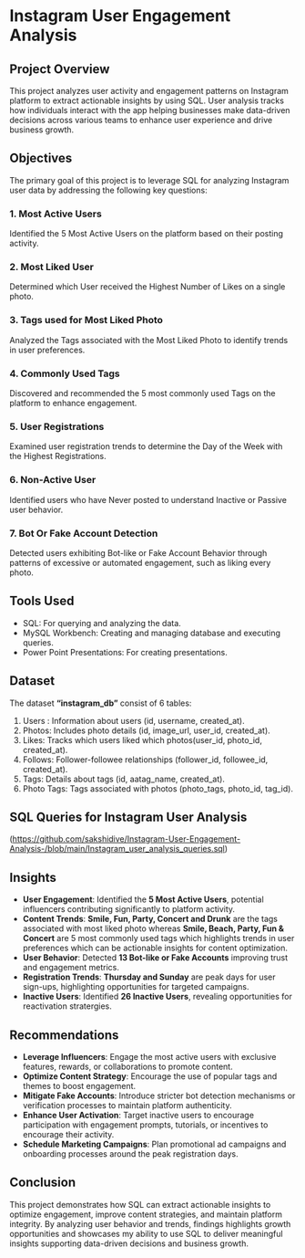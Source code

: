 # Instagram User Engagement Analysis

## Project Overview 
This project analyzes user activity and engagement patterns on Instagram platform to extract actionable insights by using SQL. User analysis tracks how individuals interact with the app helping businesses make 
data-driven decisions across various teams to enhance user experience and drive business growth.

## Objectives 
The primary goal of this project is to leverage SQL for analyzing Instagram user data by addressing the following key questions:
### 1. Most Active Users 
Identified the 5 Most Active Users on the platform based on their posting activity.
### 2. Most Liked User
Determined which User received the Highest Number of Likes on a single photo.
### 3. Tags used for Most Liked Photo
Analyzed the Tags associated with the Most Liked Photo to identify trends in user preferences.
### 4. Commonly Used Tags 
Discovered and recommended the 5 most commonly used Tags on the platform to enhance engagement.
### 5. User Registrations
Examined user registration trends to determine the Day of the Week with the Highest Registrations.
### 6. Non-Active User 
Identified users who have Never posted to understand Inactive or Passive user behavior.
### 7. Bot Or Fake Account Detection 
Detected users exhibiting Bot-like or Fake Account Behavior through patterns of excessive or automated engagement, such as liking every photo.

## Tools Used 
- SQL: For querying and analyzing the data.
- MySQL Workbench: Creating and managing database and executing queries.
- Power Point Presentations: For creating presentations.

## Dataset 
The dataset **“instagram_db”** consist of 6 tables:
  1. Users : Information about users (id, username, created_at).             
  2. Photos: Includes photo details (id, image_url, user_id, created_at).
  3. Likes: Tracks which users liked which photos(user_id, photo_id, created_at).               
  4. Follows: Follower-followee relationships (follower_id, followee_id, created_at).                 
  5. Tags: Details about tags (id, aatag_name, created_at).
  6. Photo Tags: Tags associated with photos (photo_tags, photo_id, tag_id).

## SQL Queries for Instagram User Analysis
(https://github.com/sakshidive/Instagram-User-Engagement-Analysis-/blob/main/Instagram_user_analysis_queries.sql)

## Insights
- **User Engagement**: Identified the **5 Most Active Users**, potential influencers contributing significantly to platform activity.
- **Content Trends**: **Smile, Fun, Party, Concert and Drunk** are the tags associated with most liked photo whereas **Smile, Beach, Party, Fun & Concert** are 5 most commonly used tags which highlights trends in user preferences which can be actionable insights for content optimization.
- **User Behavior**: Detected **13 Bot-like or Fake Accounts** improving trust and engagement metrics.
- **Registration Trends**: **Thursday and Sunday** are peak days for user sign-ups, highlighting opportunities for targeted campaigns.
- **Inactive Users**: Identified **26 Inactive Users**, revealing opportunities for reactivation stratergies.

## Recommendations
- **Leverage Influencers**: Engage the most active users with exclusive features, rewards, or collaborations to promote content.
- **Optimize Content Strategy**: Encourage the use of popular tags and themes to boost engagement.
- **Mitigate Fake Accounts**: Introduce stricter bot detection mechanisms or verification processes to maintain platform authenticity.
- **Enhance User Activation**: Target inactive users to encourage participation with engagement prompts, tutorials, or incentives to encourage their activity.
- **Schedule Marketing Campaigns**: Plan promotional ad campaigns and onboarding processes around the peak registration days.

## Conclusion
This project demonstrates how SQL can extract actionable insights to optimize engagement, improve content strategies, and maintain platform integrity. By analyzing user behavior and trends, findings highlights growth opportunities and showcases my ability to use SQL to deliver meaningful insights supporting data-driven decisions and business growth. 












          
